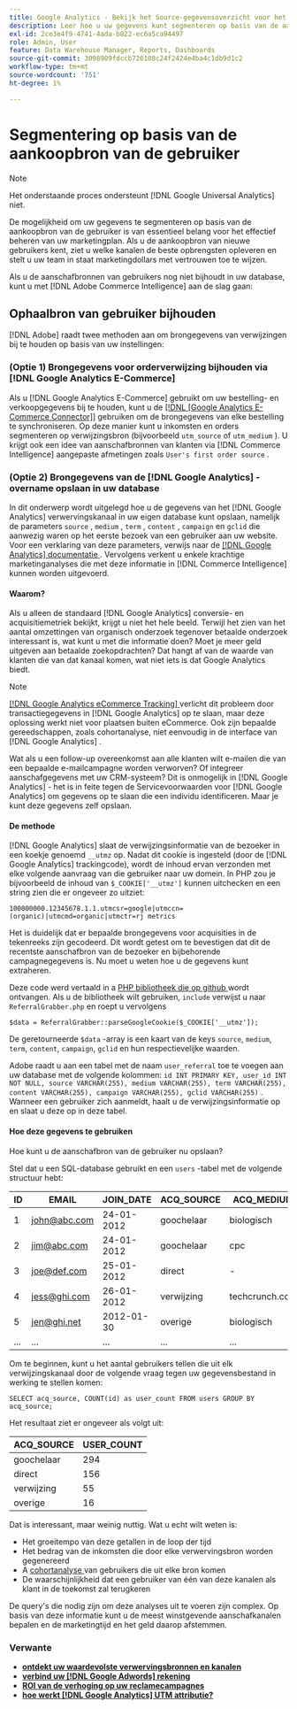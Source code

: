 ```yaml
---
title: Google Analytics - Bekijk het Source-gegevensoverzicht voor het aanschaffen van gebruikers
description: Leer hoe u uw gegevens kunt segmenteren op basis van de aankoopbron van de gebruiker.
exl-id: 2ce3e4f9-4741-4ada-b822-ec6a5ca94497
role: Admin, User
feature: Data Warehouse Manager, Reports, Dashboards
source-git-commit: 3098909fdccb726108c24f2424e4ba4c1db9d1c2
workflow-type: tm+mt
source-wordcount: '751'
ht-degree: 1%

---
```


# Segmentering op basis van de aankoopbron van de gebruiker

>[!NOTE]
>
>Het onderstaande proces ondersteunt [!DNL Google Universal Analytics] niet.

De mogelijkheid om uw gegevens te segmenteren op basis van de aankoopbron van de gebruiker is van essentieel belang voor het effectief beheren van uw marketingplan. Als u de aankoopbron van nieuwe gebruikers kent, ziet u welke kanalen de beste opbrengsten opleveren en stelt u uw team in staat marketingdollars met vertrouwen toe te wijzen.

Als u de aanschafbronnen van gebruikers nog niet bijhoudt in uw database, kunt u met [!DNL Adobe Commerce Intelligence] aan de slag gaan:

## Ophaalbron van gebruiker bijhouden

[!DNL Adobe] raadt twee methoden aan om brongegevens van verwijzingen bij te houden op basis van uw instellingen:

### (Optie 1) Brongegevens voor orderverwijzing bijhouden via [!DNL Google Analytics E-Commerce]

Als u [!DNL Google Analytics E-Commerce] gebruikt om uw bestelling- en verkoopgegevens bij te houden, kunt u de [[!DNL [Google Analytics E-Commerce Connector]]](../importing-data/integrations/google-ecommerce.md) gebruiken om de brongegevens van elke bestelling te synchroniseren. Op deze manier kunt u inkomsten en orders segmenteren op verwijzingsbron (bijvoorbeeld `utm_source` of `utm_medium` ). U krijgt ook een idee van aanschafbronnen van klanten via [!DNL Commerce Intelligence] aangepaste afmetingen zoals `User's first order source` .

### (Optie 2) Brongegevens van de [!DNL Google Analytics] -overname opslaan in uw database

In dit onderwerp wordt uitgelegd hoe u de gegevens van het [!DNL Google Analytics] verwervingskanaal in uw eigen database kunt opslaan, namelijk de parameters `source` , `medium` , `term` , `content` , `campaign` en `gclid` die aanwezig waren op het eerste bezoek van een gebruiker aan uw website. Voor een verklaring van deze parameters, verwijs naar de [[!DNL Google Analytics]  documentatie ](https://support.google.com/analytics/answer/1191184?hl=en#zippy=%2Cin-this-article). Vervolgens verkent u enkele krachtige marketinganalyses die met deze informatie in [!DNL Commerce Intelligence] kunnen worden uitgevoerd.

#### Waarom?

Als u alleen de standaard [!DNL Google Analytics] conversie- en acquisitiemetriek bekijkt, krijgt u niet het hele beeld. Terwijl het zien van het aantal omzettingen van organisch onderzoek tegenover betaalde onderzoek interessant is, wat kunt u met die informatie doen? Moet je meer geld uitgeven aan betaalde zoekopdrachten? Dat hangt af van de waarde van klanten die van dat kanaal komen, wat niet iets is dat Google Analytics biedt.

>[!NOTE]
>
>[[!DNL Google Analytics eCommerce Tracking] ](https://developers.google.com/analytics/devguides/collection/gajs/gaTrackingEcommerce) verlicht dit probleem door transactiegegevens in [!DNL Google Analytics] op te slaan, maar deze oplossing werkt niet voor plaatsen buiten eCommerce. Ook zijn bepaalde gereedschappen, zoals cohortanalyse, niet eenvoudig in de interface van [!DNL Google Analytics] .

Wat als u een follow-up overeenkomst aan alle klanten wilt e-mailen die van een bepaalde e-mailcampagne worden verworven? Of integreer aanschafgegevens met uw CRM-systeem? Dit is onmogelijk in [!DNL Google Analytics] - het is in feite tegen de Servicevoorwaarden voor [!DNL Google Analytics] om gegevens op te slaan die een individu identificeren. Maar je kunt deze gegevens zelf opslaan.

#### De methode

[!DNL Google Analytics] slaat de verwijzingsinformatie van de bezoeker in een koekje genoemd `__utmz` op. Nadat dit cookie is ingesteld (door de [!DNL Google Analytics] trackingcode), wordt de inhoud ervan verzonden met elke volgende aanvraag van die gebruiker naar uw domein. In PHP zou je bijvoorbeeld de inhoud van `$_COOKIE['__utmz']` kunnen uitchecken en een string zien die er ongeveer zo uitziet:

`100000000.12345678.1.1.utmcsr=google|utmccn=(organic)|utmcmd=organic|utmctr=rj metrics`

Het is duidelijk dat er bepaalde brongegevens voor acquisities in de tekenreeks zijn gecodeerd. Dit wordt getest om te bevestigen dat dit de recentste aanschafbron van de bezoeker en bijbehorende campagnegegevens is. Nu moet u weten hoe u de gegevens kunt extraheren.

Deze code werd vertaald in a [ PHP bibliotheek die op github ](https://github.com/RJMetrics/referral-grabber-php) wordt ontvangen. Als u de bibliotheek wilt gebruiken, `include` verwijst u naar `ReferralGrabber.php` en roept u vervolgens

`$data = ReferralGrabber::parseGoogleCookie($_COOKIE['__utmz']);`

De geretourneerde `$data` -array is een kaart van de keys `source`, `medium`, `term`, `content`, `campaign`, `gclid` en hun respectievelijke waarden.

Adobe raadt u aan een tabel met de naam `user_referral` toe te voegen aan uw database met de volgende kolommen: `id INT PRIMARY KEY, user_id INT NOT NULL, source VARCHAR(255), medium VARCHAR(255), term VARCHAR(255), content VARCHAR(255), campaign VARCHAR(255), gclid VARCHAR(255)` . Wanneer een gebruiker zich aanmeldt, haalt u de verwijzingsinformatie op en slaat u deze op in deze tabel.

#### Hoe deze gegevens te gebruiken

Hoe kunt u de aanschafbron van de gebruiker nu opslaan?

Stel dat u een SQL-database gebruikt en een `users` -tabel met de volgende structuur hebt:

| ID | EMAIL | JOIN_DATE | ACQ_SOURCE | ACQ_MEDIUM |
|--- |--- |--- |--- |--- |
| 1 | john@abc.com | 24-01-2012 | goochelaar | biologisch |
| 2 | jim@abc.com | 24-01-2012 | goochelaar | cpc |
| 3 | joe@def.com | 25-01-2012 | direct | - |
| 4 | jess@ghi.com | 26-01-2012 | verwijzing | techcrunch.com |
| 5 | jen@ghi.net | 2012-01-30 | overige | biologisch |
| ... | ... | ... | ... | ... |

Om te beginnen, kunt u het aantal gebruikers tellen die uit elk verwijzingskanaal door de volgende vraag tegen uw gegevensbestand in werking te stellen komen:

`SELECT acq_source, COUNT(id) as user_count FROM users GROUP BY acq_source;`

Het resultaat ziet er ongeveer als volgt uit:

| ACQ_SOURCE | USER_COUNT |
|--- |--- |
| goochelaar | 294 |
| direct | 156 |
| verwijzing | 55 |
| overige | 16 |

Dat is interessant, maar weinig nuttig. Wat u echt wilt weten is:

* Het groeitempo van deze getallen in de loop der tijd
* Het bedrag van de inkomsten die door elke verwervingsbron worden gegenereerd
* A [ cohortanalyse ](https://en.wikipedia.org/wiki/Cohort_analysis) van gebruikers die uit elke bron komen
* De waarschijnlijkheid dat een gebruiker van één van deze kanalen als klant in de toekomst zal terugkeren

De query&#39;s die nodig zijn om deze analyses uit te voeren zijn complex. Op basis van deze informatie kunt u de meest winstgevende aanschafkanalen bepalen en de marketingtijd en het geld daarop afstemmen.

### Verwante

* **[ontdekt uw waardevolste verwervingsbronnen en kanalen](../analysis/most-value-source-channel.md)**
* **[verbind uw  [!DNL Google Adwords]  rekening](../importing-data/integrations/google-adwords.md)**
* **[ROI van de verhoging op uw reclamecampagnes](../analysis/roi-ad-camp.md)**
* **[hoe werkt  [!DNL Google Analytics]  UTM attributie?](../analysis/utm-attributes.md)**
